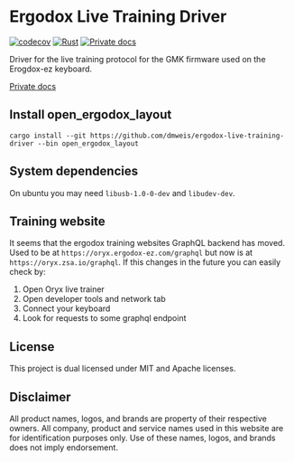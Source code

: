 # Ergodox Live Training Driver

[![codecov](https://codecov.io/gh/dmweis/ergodox-live-training-driver/branch/main/graph/badge.svg)](https://codecov.io/gh/dmweis/ergodox-live-training-driver)
[![Rust](https://github.com/dmweis/ergodox-live-training-driver/workflows/Rust/badge.svg)](https://github.com/dmweis/ergodox-live-training-driver/actions)
[![Private docs](https://github.com/dmweis/ergodox-live-training-driver/workflows/Deploy%20Docs%20to%20GitHub%20Pages/badge.svg)](https://davidweis.dev/ergodox-live-training-driver/ergodox_driver/index.html)

Driver for the live training protocol for the GMK firmware used on the Erogdox-ez keyboard.

[Private docs](https://davidweis.dev/ergodox-live-training-driver/ergodox_live_training_driver/)

## Install open_ergodox_layout

```shell
cargo install --git https://github.com/dmweis/ergodox-live-training-driver --bin open_ergodox_layout
```

## System dependencies

On ubuntu you may need `libusb-1.0-0-dev` and `libudev-dev`.

## Training website

It seems that the ergodox training websites GraphQL backend has moved.
Used to be at `https://oryx.ergodox-ez.com/graphql` but now is at `https://oryx.zsa.io/graphql`.
If this changes in the future you can easily check by:

1. Open Oryx live trainer
2. Open developer tools and network tab
3. Connect your keyboard
4. Look for requests to some graphql endpoint

## License

This project is dual licensed under MIT and Apache licenses.

## Disclaimer

All product names, logos, and brands are property of their respective owners. All company, product and service names used in this website are for identification purposes only. Use of these names, logos, and brands does not imply endorsement.
